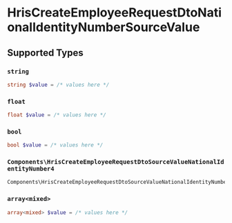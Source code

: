# HrisCreateEmployeeRequestDtoNationalIdentityNumberSourceValue


## Supported Types

### `string`

```php
string $value = /* values here */
```

### `float`

```php
float $value = /* values here */
```

### `bool`

```php
bool $value = /* values here */
```

### `Components\HrisCreateEmployeeRequestDtoSourceValueNationalIdentityNumber4`

```php
Components\HrisCreateEmployeeRequestDtoSourceValueNationalIdentityNumber4 $value = /* values here */
```

### `array<mixed>`

```php
array<mixed> $value = /* values here */
```


